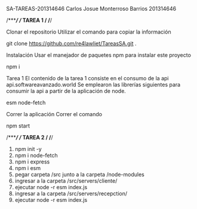 SA-TAREAS-201314646
Carlos Josue Monterroso Barrios
201314646

/**********************************************************/
/***************       TAREA 1           ******************/
/**********************************************************/

Clonar el repositorio
Utilizar el comando para copiar la información

git clone https://github.com/re4lawliet/TareasSA.git .

Instalación
Usar el manejador de paquetes npm para instalar este proyecto

npm i

Tarea 1
El contenido de la tarea 1 consiste en el consumo de la api api.softwareavanzado.world
Se emplearon las librerías siguientes para consumir la api a partir de la aplicación de node.

esm
node-fetch

Correr la aplicación
Correr el comando

npm start


/**********************************************************/
/***************       TAREA 2           ******************/
/**********************************************************/

1. npm init -y
2. npm i node-fetch
3. npm i express
4. npm i esm
5. pegar carpeta /src junto a la carpeta /node-modules
6. ingresar a la carpeta /src/servers/cliente/
7. ejecutar node -r esm index.js
8. ingresar a la carpeta /src/servers/recepction/
9. ejecutar node -r esm index.js